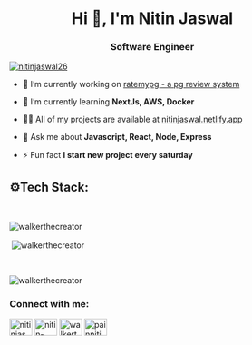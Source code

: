 <link
  rel="stylesheet"
  href="https://cdn.jsdelivr.net/gh/dheereshagrwal/colored-icons@1.7.5/src/app/ci.min.css"
/>

<h1 align="center">Hi 👋, I'm Nitin Jaswal</h1>
<h3 align="center">Software Engineer</h3>

<p align="left"> <a href="https://twitter.com/nitinjaswal26" target="blank"><img src="https://img.shields.io/twitter/follow/nitinjaswal26?logo=twitter&style=for-the-badge" alt="nitinjaswal26" /></a> </p>

- 🔭 I’m currently working on [ratemypg - a pg review system](ratemypg.vercel.app)

- 🌱 I’m currently learning **NextJs, AWS, Docker**

- 👨‍💻 All of my projects are available at [nitinjaswal.netlify.app](nitinjaswal.netlify.app)

- 💬 Ask me about **Javascript, React, Node, Express**

- ⚡ Fun fact **I start new project every saturday**


## ⚙Tech Stack:

<i className="ci ci-nextjs ci-2x"></i>
<i className="ci ci-ts ci-2x"></i>
<i className="ci ci-js ci-2x"></i>
<i className="ci ci-reactjs ci-2x"></i>
<i className="ci ci-redux ci-2x"></i>
<i className="ci ci-tailwind ci-2x"></i>
<i className="ci ci-nodejs ci-2x"></i>
<i className="ci ci-expressjs-wordmark ci-5x"></i>
<i className="ci ci-mongodb ci-2x"></i>
<i className="ci ci-redis ci-2x"></i>
<i className="ci ci-docker ci-2x"></i>
<i className="ci ci-git ci-2x"></i>




<br>
<p><img align="left" src="https://github-readme-stats.vercel.app/api/top-langs?username=walkerthecreator&show_icons=true&locale=en&layout=compact" alt="walkerthecreator" /></p>
<br>
<p>&nbsp;<img align="center" src="https://github-readme-stats.vercel.app/api?username=walkerthecreator&show_icons=true&locale=en" alt="walkerthecreator" /></p>
<br>
<p><img align="center" src="https://github-readme-streak-stats.herokuapp.com/?user=walkerthecreator&" alt="walkerthecreator" /></p>

<h3 align="left">Connect with me:</h3>
<p align="left">
<a href="https://twitter.com/nitinjaswal26" target="blank"><img align="center" src="https://raw.githubusercontent.com/rahuldkjain/github-profile-readme-generator/master/src/images/icons/Social/twitter.svg" alt="nitinjaswal26" height="30" width="40" /></a>
<a href="https://linkedin.com/in/nitin-jaswal-208952200" target="blank"><img align="center" src="https://raw.githubusercontent.com/rahuldkjain/github-profile-readme-generator/master/src/images/icons/Social/linked-in-alt.svg" alt="nitin-jaswal-208952200" height="30" width="40" /></a>
<a href="https://instagram.com/walkerthecreator" target="blank"><img align="center" src="https://raw.githubusercontent.com/rahuldkjain/github-profile-readme-generator/master/src/images/icons/Social/instagram.svg" alt="walkerthecreator" height="30" width="40" /></a>
<a href="https://www.leetcode.com/painnitin" target="blank"><img align="center" src="https://raw.githubusercontent.com/rahuldkjain/github-profile-readme-generator/master/src/images/icons/Social/leet-code.svg" alt="painnitin" height="30" width="40" /></a>
</p>
